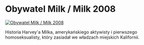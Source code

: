 Obywatel Milk / Milk 2008 
=============
[![Obywatel Milk / Milk 2008 ](http://vidos.pl/images/player.gif)](http://vidos.pl/obywatel-milk-milk-2008)

 Historia Harvey'a Milka, amerykańskiego aktywisty i pierwszego homoseksualisty, który zasiadał we władzach miejskich Kalifornii.
